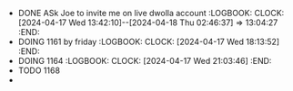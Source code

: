 - DONE ASk Joe to invite me on live dwolla account
  :LOGBOOK:
  CLOCK: [2024-04-17 Wed 13:42:10]--[2024-04-18 Thu 02:46:37] =>  13:04:27
  :END:
- DOING 1161 by friday
  :LOGBOOK:
  CLOCK: [2024-04-17 Wed 18:13:52]
  :END:
- DOING 1164
  :LOGBOOK:
  CLOCK: [2024-04-17 Wed 21:03:46]
  :END:
- TODO 1168
-
